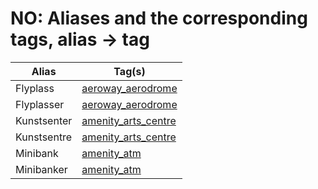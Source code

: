 # NO: Aliases and the corresponding tags, alias -> tag

Alias | Tag(s) 
--- | --- 
Flyplass |  [aeroway\_aerodrome](https://taginfo.openstreetmap.org/tags/aeroway=aerodrome)
Flyplasser |  [aeroway\_aerodrome](https://taginfo.openstreetmap.org/tags/aeroway=aerodrome)
Kunstsenter |  [amenity\_arts\_centre](https://taginfo.openstreetmap.org/tags/amenity=arts_centre)
Kunstsentre |  [amenity\_arts\_centre](https://taginfo.openstreetmap.org/tags/amenity=arts_centre)
Minibank |  [amenity\_atm](https://taginfo.openstreetmap.org/tags/amenity=atm)
Minibanker |  [amenity\_atm](https://taginfo.openstreetmap.org/tags/amenity=atm)
